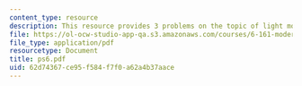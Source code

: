 ```yaml
---
content_type: resource
description: This resource provides 3 problems on the topic of light modulation.
file: https://ol-ocw-studio-app-qa.s3.amazonaws.com/courses/6-161-modern-optics-project-laboratory-fall-2005/62d74367ce95f584f7f0a62a4b37aace_ps6.pdf
file_type: application/pdf
resourcetype: Document
title: ps6.pdf
uid: 62d74367-ce95-f584-f7f0-a62a4b37aace
---
```

